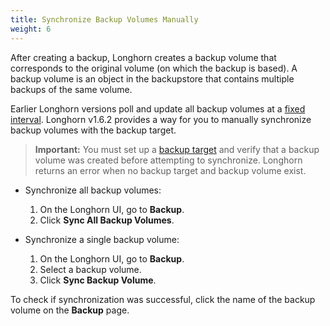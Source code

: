 ```yaml
---
title: Synchronize Backup Volumes Manually
weight: 6
---
```


After creating a backup, Longhorn creates a backup volume that corresponds to the original volume (on which the backup is based). A backup volume is an object in the backupstore that contains multiple backups of the same volume.

Earlier Longhorn versions poll and update all backup volumes at a [fixed interval](../../../references/settings#backupstore-poll-interval). Longhorn v1.6.2 provides a way for you to manually synchronize backup volumes with the backup target.

> **Important:** You must set up a [backup target](../set-backup-target) and verify that a backup volume was created before attempting to synchronize. Longhorn returns an error when no backup target and backup volume exist.

- Synchronize all backup volumes:
  1. On the Longhorn UI, go to **Backup**.
  1. Click **Sync All Backup Volumes**.

- Synchronize a single backup volume:
  1. On the Longhorn UI, go to **Backup**.
  1. Select a backup volume.
  1. Click **Sync Backup Volume**.

To check if synchronization was successful, click the name of the backup volume on the **Backup** page.
